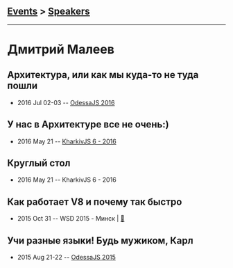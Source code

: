 ## [Events](../README.md) > [Speakers](../speakers.md)
---

# Дмитрий Малеев

## Архитектура, или как мы куда-то не туда пошли
- 2016 Jul 02-03 -- [OdessaJS 2016](https://youtu.be/UtqU8geTQ0I)    
## У нас в Архитектуре все не очень:)
- 2016 May 21 -- [KharkivJS 6 - 2016](https://www.youtube.com/watch?v=dq9aKdUbBoE)    
## Круглый стол
- 2016 May 21 -- KharkivJS 6 - 2016    
## Как работает V8 и почему так быстро
- 2015 Oct 31 -- WSD 2015 - Минск  | [:notebook:](https://wsd.events/2015/10/31/pres/v8-so-fast.pdf)  
## Учи разные языки! Будь мужиком, Карл
- 2015 Aug 21-22 -- [OdessaJS 2015](https://youtu.be/NdU1DrcrsdY)    
